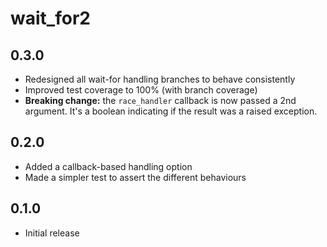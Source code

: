 # wait_for2

## 0.3.0
- Redesigned all wait-for handling branches to behave consistently
- Improved test coverage to 100% (with branch coverage)
- **Breaking change:** the `race_handler` callback is now passed a 2nd argument. It's a boolean indicating if the result was a raised exception.

## 0.2.0
- Added a callback-based handling option
- Made a simpler test to assert the different behaviours

## 0.1.0
- Initial release

